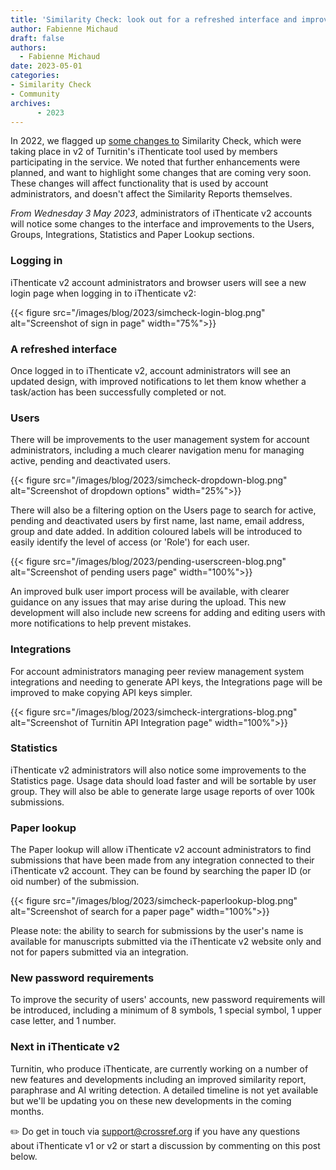 ```yaml
---
title: 'Similarity Check: look out for a refreshed interface and improvements for iThenticate v2 account administrators'
author: Fabienne Michaud
draft: false
authors:
  - Fabienne Michaud
date: 2023-05-01
categories:
- Similarity Check 
- Community
archives:
      - 2023
---
```


In 2022, we flagged up [some changes to](/blog/similarity-check-whats-new-with-ithenticate-v2/) Similarity Check, which were taking place in v2 of Turnitin's iThenticate tool used by members participating in the service. We noted that further enhancements were planned, and want to highlight some changes that are coming very soon. These changes will affect functionality that is used by account administrators, and doesn't affect the Similarity Reports themselves.

_From Wednesday 3 May 2023_, administrators of iThenticate v2 accounts will notice some changes to the interface and improvements to the Users, Groups, Integrations, Statistics and Paper Lookup sections.

### Logging in

iThenticate v2 account administrators and browser users will see a new login page when logging in to iThenticate v2:

{{< figure src="/images/blog/2023/simcheck-login-blog.png" alt="Screenshot of sign in page" width="75%">}}

### A refreshed interface

Once logged in to iThenticate v2, account administrators will see an updated design, with improved notifications to let them know whether a task/action has been successfully completed or not.

### Users

There will be improvements to the user management system for account administrators, including a much clearer navigation menu for managing active, pending and deactivated users.

{{< figure src="/images/blog/2023/simcheck-dropdown-blog.png" alt="Screenshot of dropdown options" width="25%">}}

There will also be a filtering option on the Users page to search for active, pending and deactivated users by first name, last name, email address, group and date added. In addition coloured labels will be introduced to easily identify the level of access (or 'Role') for each user.

{{< figure src="/images/blog/2023/pending-userscreen-blog.png" alt="Screenshot of pending users page" width="100%">}}<P>

An improved bulk user import process will be available, with clearer guidance on any issues that may arise during the upload. This new development will also include new screens for adding and editing users with more notifications to help prevent mistakes.

### Integrations

For account administrators managing peer review management system integrations and needing to generate API keys, the Integrations page will be improved to make copying API keys simpler.

{{< figure src="/images/blog/2023/simcheck-intergrations-blog.png" alt="Screenshot of Turnitin API Integration page" width="100%">}}

### Statistics

iThenticate v2 administrators will also notice some improvements to the Statistics page. Usage data should load faster and will be sortable by user group. They will also be able to generate large usage reports of over 100k submissions.

### Paper lookup

The Paper lookup will allow iThenticate v2 account administrators to find submissions that have been made from any integration connected to their iThenticate v2 account. They can be found by searching the paper ID (or oid number) of the submission.

{{< figure src="/images/blog/2023/simcheck-paperlookup-blog.png" alt="Screenshot of search for a paper page" width="100%">}}<P>

Please note: the ability to search for submissions by the user's name is available for manuscripts submitted via the iThenticate v2 website only and not for papers submitted via an integration.

### New password requirements

To improve the security of users' accounts, new password requirements will be introduced, including a minimum of 8 symbols, 1 special symbol, 1 upper case letter, and 1 number.

### Next in iThenticate v2

Turnitin, who produce iThenticate, are currently working on a number of new features and developments including an improved similarity report, paraphrase and AI writing detection. A detailed timeline is not yet available but we'll be updating you on these new developments in the coming months.

✏️ Do get in touch via [support@crossref.org](mailto:support@crossref.org)  if you have any questions about iThenticate v1 or v2 or start a discussion by commenting on this post below.